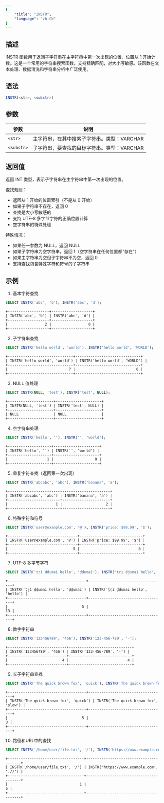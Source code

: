 ```yaml
---
{
    "title": "INSTR",
    "language": "zh-CN"
}
---
```


## 描述

INSTR 函数用于返回子字符串在主字符串中第一次出现的位置，位置从 1 开始计数。这是一个常用的字符串搜索函数，支持精确匹配，对大小写敏感。该函数在文本处理、数据清洗和字符串分析中广泛使用。

## 语法

```sql
INSTR(<str>, <substr>)
```

## 参数

|参数     | 说明        |
|-------|-----------|
| `<str>`  | 主字符串，在其中搜索子字符串。类型：VARCHAR  |
| `<substr>` | 子字符串，要查找的目标字符串。类型：VARCHAR |

## 返回值

返回 INT 类型，表示子字符串在主字符串中第一次出现的位置。

查找规则：
- 返回从 1 开始的位置索引（不是从 0 开始）
- 如果子字符串不存在，返回 0
- 查找是大小写敏感的
- 支持 UTF-8 多字节字符的正确位置计算
- 空字符串的特殊处理

特殊情况：
- 如果任一参数为 NULL，返回 NULL
- 如果子字符串为空字符串，返回 1（空字符串在任何位置都"存在"）
- 如果主字符串为空但子字符串不为空，返回 0
- 支持查找包含特殊字符和符号的子字符串

## 示例

1. 基本字符查找
```sql
SELECT INSTR('abc', 'b'), INSTR('abc', 'd');
```
```text
+-------------------+-------------------+
| INSTR('abc', 'b') | INSTR('abc', 'd') |
+-------------------+-------------------+
|                 2 |                 0 |
+-------------------+-------------------+
```

2. 子字符串查找
```sql
SELECT INSTR('hello world', 'world'), INSTR('hello world', 'WORLD');
```
```text
+------------------------------+------------------------------+
| INSTR('hello world', 'world') | INSTR('hello world', 'WORLD') |
+------------------------------+------------------------------+
|                            7 |                            0 |
+------------------------------+------------------------------+
```

3. NULL 值处理
```sql
SELECT INSTR(NULL, 'test'), INSTR('test', NULL);
```
```text
+---------------------+---------------------+
| INSTR(NULL, 'test') | INSTR('test', NULL) |
+---------------------+---------------------+
| NULL                | NULL                |
+---------------------+---------------------+
```

4. 空字符串处理
```sql
SELECT INSTR('hello', ''), INSTR('', 'world');
```
```text
+--------------------+---------------------+
| INSTR('hello', '') | INSTR('', 'world') |
+--------------------+---------------------+
|                  1 |                   0 |
+--------------------+---------------------+
```

5. 重复字符查找（返回第一次出现）
```sql
SELECT INSTR('abcabc', 'abc'), INSTR('banana', 'a');
```
```text
+------------------------+----------------------+
| INSTR('abcabc', 'abc') | INSTR('banana', 'a') |
+------------------------+----------------------+
|                      1 |                    2 |
+------------------------+----------------------+
```

6. 特殊字符和符号
```sql
SELECT INSTR('user@example.com', '@'), INSTR('price: $99.99', '$');
```
```text
+--------------------------------+-----------------------------+
| INSTR('user@example.com', '@') | INSTR('price: $99.99', '$') |
+--------------------------------+-----------------------------+
|                              5 |                           8 |
+--------------------------------+-----------------------------+
```

7. UTF-8 多字节字符
```sql
SELECT INSTR('ṭṛì ḍḍumai hello', 'ḍḍumai'), INSTR('ṭṛì ḍḍumai hello', 'hello');
```
```text
+------------------------------------+-----------------------------------+
| INSTR('ṭṛì ḍḍumai hello', 'ḍḍumai') | INSTR('ṭṛì ḍḍumai hello', 'hello') |
+------------------------------------+-----------------------------------+
|                                  5 |                                13 |
+------------------------------------+-----------------------------------+
```

8. 数字字符串
```sql
SELECT INSTR('123456789', '456'), INSTR('123-456-789', '-');
```
```text
+---------------------------+-----------------------------+
| INSTR('123456789', '456') | INSTR('123-456-789', '-') |
+---------------------------+-----------------------------+
|                         4 |                           4 |
+---------------------------+-----------------------------+
```

9. 长子字符串查找
```sql
SELECT INSTR('The quick brown fox', 'quick'), INSTR('The quick brown fox', 'slow');
```
```text
+------------------------------------+-----------------------------------+
| INSTR('The quick brown fox', 'quick') | INSTR('The quick brown fox', 'slow') |
+------------------------------------+-----------------------------------+
|                                  5 |                                 0 |
+------------------------------------+-----------------------------------+
```

10. 路径和URL中的查找
```sql
SELECT INSTR('/home/user/file.txt', '/'), INSTR('https://www.example.com', '://');
```
```text
+-----------------------------------+----------------------------------------+
| INSTR('/home/user/file.txt', '/') | INSTR('https://www.example.com', '://') |
+-----------------------------------+----------------------------------------+
|                                 1 |                                      6 |
+-----------------------------------+----------------------------------------+
```
